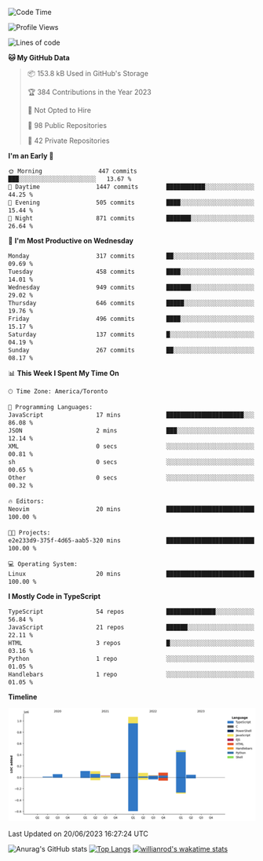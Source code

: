 <!--START_SECTION:waka-->
![Code Time](http://img.shields.io/badge/Code%20Time-364%20hrs%2056%20mins-blue)

![Profile Views](http://img.shields.io/badge/Profile%20Views-0-blue)

![Lines of code](https://img.shields.io/badge/From%20Hello%20World%20I%27ve%20Written-2.2%20million%20lines%20of%20code-blue)

**🐱 My GitHub Data** 

> 📦 153.8 kB Used in GitHub's Storage 
 > 
> 🏆 384 Contributions in the Year 2023
 > 
> 🚫 Not Opted to Hire
 > 
> 📜 98 Public Repositories 
 > 
> 🔑 42 Private Repositories 
 > 
**I'm an Early 🐤** 

```text
🌞 Morning                447 commits         ███░░░░░░░░░░░░░░░░░░░░░░   13.67 % 
🌆 Daytime                1447 commits        ███████████░░░░░░░░░░░░░░   44.25 % 
🌃 Evening                505 commits         ████░░░░░░░░░░░░░░░░░░░░░   15.44 % 
🌙 Night                  871 commits         ███████░░░░░░░░░░░░░░░░░░   26.64 % 
```
📅 **I'm Most Productive on Wednesday** 

```text
Monday                   317 commits         ██░░░░░░░░░░░░░░░░░░░░░░░   09.69 % 
Tuesday                  458 commits         ████░░░░░░░░░░░░░░░░░░░░░   14.01 % 
Wednesday                949 commits         ███████░░░░░░░░░░░░░░░░░░   29.02 % 
Thursday                 646 commits         █████░░░░░░░░░░░░░░░░░░░░   19.76 % 
Friday                   496 commits         ████░░░░░░░░░░░░░░░░░░░░░   15.17 % 
Saturday                 137 commits         █░░░░░░░░░░░░░░░░░░░░░░░░   04.19 % 
Sunday                   267 commits         ██░░░░░░░░░░░░░░░░░░░░░░░   08.17 % 
```


📊 **This Week I Spent My Time On** 

```text
🕑︎ Time Zone: America/Toronto

💬 Programming Languages: 
JavaScript               17 mins             ██████████████████████░░░   86.08 % 
JSON                     2 mins              ███░░░░░░░░░░░░░░░░░░░░░░   12.14 % 
XML                      0 secs              ░░░░░░░░░░░░░░░░░░░░░░░░░   00.81 % 
sh                       0 secs              ░░░░░░░░░░░░░░░░░░░░░░░░░   00.65 % 
Other                    0 secs              ░░░░░░░░░░░░░░░░░░░░░░░░░   00.32 % 

🔥 Editors: 
Neovim                   20 mins             █████████████████████████   100.00 % 

🐱‍💻 Projects: 
e2e233d9-375f-4d65-aab5-320 mins             █████████████████████████   100.00 % 

💻 Operating System: 
Linux                    20 mins             █████████████████████████   100.00 % 
```

**I Mostly Code in TypeScript** 

```text
TypeScript               54 repos            ██████████████░░░░░░░░░░░   56.84 % 
JavaScript               21 repos            ██████░░░░░░░░░░░░░░░░░░░   22.11 % 
HTML                     3 repos             █░░░░░░░░░░░░░░░░░░░░░░░░   03.16 % 
Python                   1 repo              ░░░░░░░░░░░░░░░░░░░░░░░░░   01.05 % 
Handlebars               1 repo              ░░░░░░░░░░░░░░░░░░░░░░░░░   01.05 % 
```



**Timeline**

![Lines of Code chart](https://raw.githubusercontent.com/wise-introvert/wise-introvert/master/assets/bar_graph.png)


 Last Updated on 20/06/2023 16:27:24 UTC
<!--END_SECTION:waka-->

![Anurag's GitHub stats](https://github-readme-stats.vercel.app/api?username=wise-introvert&count_private=true&show_icons=true)
[![Top Langs](https://github-readme-stats.vercel.app/api/top-langs/?username=wise-introvert&langs_count=10)](https://github.com/anuraghazra/github-readme-stats)
[![willianrod's wakatime stats](https://github-readme-stats.vercel.app/api/wakatime?username=wiseintrovert)](https://github.com/anuraghazra/github-readme-stats)
